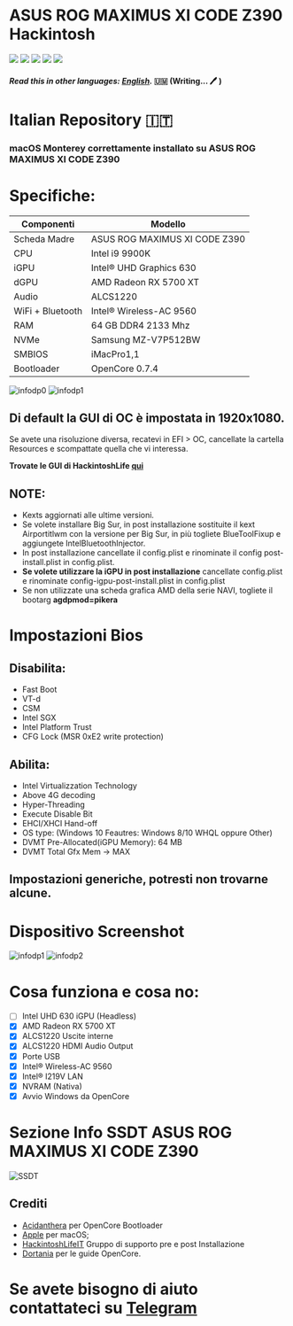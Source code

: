 # ASUS ROG MAXIMUS XI CODE Z390 Hackintosh
[![](https://img.shields.io/badge/Gitter%20HL%20Community-Chat-informational?style=flat&logo=gitter&logoColor=white&color=ed1965)](https://gitter.im/Hackintosh-Life-IT/community)
[![](https://img.shields.io/badge/Repository-SASATech-informational?style=flat&logo=apple&logoColor=white&color=9debeb)](https://github.com/SASA-Tech?tab=repositories)
[![](https://img.shields.io/badge/Telegram-HackintoshLifeIT-informational?style=flat&logo=telegram&logoColor=white&color=5fb659)](https://t.me/HackintoshLife_it)
[![](https://img.shields.io/badge/Facebook-HackintoshLifeIT-informational?style=flat&logo=facebook&logoColor=white&color=3a4dc9)](https://www.facebook.com/hackintoshlife/)
[![](https://img.shields.io/badge/Instagram-HackintoshLifeIT-informational?style=flat&logo=instagram&logoColor=white&color=8a178a)](https://www.instagram.com/hackintoshlife.it_official/)
#### *Read this in other languages: [English](README.EN.md).* 🇺🇲 (Writing... :pen: )

# Italian Repository :it: 
### macOS Monterey correttamente installato su ASUS ROG MAXIMUS XI CODE Z390

# Specifiche:

| Componenti       | Modello                            |
| ---------------- | ---------------------------------- |
| Scheda Madre     | ASUS ROG MAXIMUS XI CODE Z390      | 
| CPU              | Intel i9 9900K                     | 
| iGPU             | Intel® UHD Graphics 630            |
| dGPU             | AMD Radeon RX 5700 XT              |
| Audio            | ALCS1220                           |
| WiFi + Bluetooth | Intel® Wireless-AC 9560            |
| RAM              | 64 GB DDR4 2133 Mhz                |
| NVMe             | Samsung MZ-V7P512BW                |
| SMBIOS           | iMacPro1,1                         |
| Bootloader       | OpenCore 0.7.4                     |

![infodp0](./Screenshot/AboutThisMac.png)
![infodp1](./Screenshot/Mobo.png)

## Di default la GUI di OC è impostata in 1920x1080.
Se avete una risoluzione diversa, recatevi in EFI > OC, cancellate la cartella Resources e scompattate quella che vi interessa.

**Trovate le GUI di HackintoshLife [qui](https://github.com/SASA-Tech/GUI-OpenCanopy-Hackintosh-Life)**

## NOTE:
- Kexts aggiornati alle ultime versioni.
- Se volete installare Big Sur, in post installazione sostituite il kext Airportitlwm con la versione per Big Sur, in più togliete BlueToolFixup e aggiungete IntelBluetoothInjector.
- In post installazione cancellate il config.plist e rinominate il config post-install.plist in config.plist.
- **Se volete utilizzare la iGPU in post installazione** cancellate config.plist e rinominate config-igpu-post-install.plist in config.plist
- Se non utilizzate una scheda grafica AMD della serie NAVI, togliete il bootarg __agdpmod=pikera__

# Impostazioni Bios

## Disabilita:

- Fast Boot
- VT-d
- CSM
- Intel SGX
- Intel Platform Trust
- CFG Lock (MSR 0xE2 write protection)

## Abilita:

- Intel Virtualizzation Technology
- Above 4G decoding
- Hyper-Threading
- Execute Disable Bit
- EHCI/XHCI Hand-off
- OS type: (Windows 10 Feautres: Windows 8/10 WHQL oppure Other)
- DVMT Pre-Allocated(iGPU Memory): 64 MB
- DVMT Total Gfx Mem → MAX

## Impostazioni generiche, potresti non trovarne alcune.
  
# Dispositivo Screenshot
![infodp1](./Screenshot/Peripherials.png)
![infodp2](./Screenshot/PCIe.png)

# Cosa funziona e cosa no:
- [ ] Intel UHD 630 iGPU (Headless)
- [x] AMD Radeon RX 5700 XT
- [x] ALCS1220 Uscite interne
- [x] ALCS1220 HDMI Audio Output
- [x] Porte USB
- [x] Intel® Wireless-AC 9560
- [x] Intel® I219V LAN
- [x] NVRAM (Nativa)
- [x] Avvio Windows da OpenCore

# Sezione Info SSDT ASUS ROG MAXIMUS XI CODE Z390

![SSDT](./Screenshot/SSDT.png)

## Crediti

- [Acidanthera](https://github.com/acidanthera) per OpenCore Bootloader
- [Apple](https://apple.com) per macOS;
- [HackintoshLifeIT](https://github.com/Hackintoshlifeit) Gruppo di supporto pre e post Installazione
- [Dortania](https://github.com/dortania) per le guide OpenCore.

# Se avete bisogno di aiuto contattateci su [Telegram](https://t.me/HackintoshLife_it)
